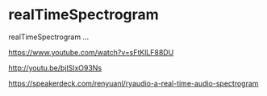 realTimeSpectrogram
===================

realTimeSpectrogram ...

https://www.youtube.com/watch?v=sFtKlLF88DU

http://youtu.be/bjISlxO93Ns

https://speakerdeck.com/renyuanl/ryaudio-a-real-time-audio-spectrogram

